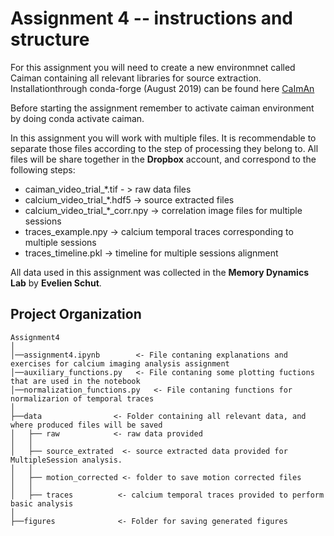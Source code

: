 # Assignment 4 -- instructions and structure

For this assignment you will need to create a new environmnet called Caiman containing all relevant libraries for source extraction.
Installationthrough conda-forge (August 2019) can be found here [CaImAn](https://github.com/flatironinstitute/CaImAn/blob/master/docs/source/Installation.rst)


Before starting the assignment remember to activate caiman environment by doing conda activate caiman.


In this assignment you will work with multiple files. It is recommendable to separate those files according to the step of processing they belong to. All files will be share together in the **Dropbox** account, and correspond to the following steps:

- caiman_video_trial_*.tif - > raw data files
- calcium_video_trial_*.hdf5 -> source extracted files
- calcium_video_trial_*_corr.npy -> correlation image files for multiple sessions
- traces_example.npy -> calcium temporal traces corresponding to multiple sessions
- traces_timeline.pkl -> timeline for multiple sessions alignment


All data used in this assignment was collected in the **Memory Dynamics Lab** by **Evelien Schut**.


Project Organization
------------ 

	Assignment4
	│
	│──assignment4.ipynb        <- File contaning explanations and exercises for calcium imaging analysis assignment
	│──auxiliary_functions.py   <- File contaning some plotting fuctions that are used in the notebook
	│──normalization_functions.py   <- File contaning functions for normalizarion of temporal traces
	│
	├──data                <- Folder containing all relevant data, and where produced files will be saved
	│   ├── raw            <- raw data provided
	│   │
	│   ├── source_extrated  <- source extracted data provided for MultipleSession analysis.
	│   │
	│   ├── motion_corrected <- folder to save motion corrected files
	│   │
	│   ├── traces          <- calcium temporal traces provided to perform basic analysis
	│
	├──figures              <- Folder for saving generated figures




